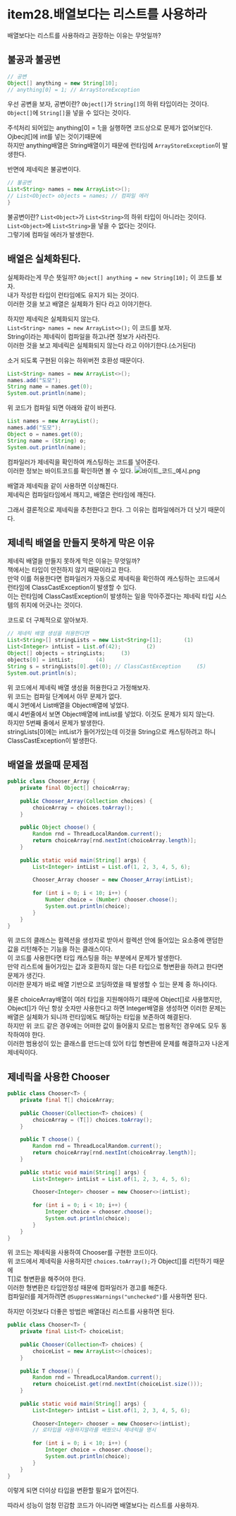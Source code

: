 # item28.배열보다는 리스트를 사용하라
배열보다는 리스트를 사용하라고 권장하는 이유는 무엇일까?

## 불공과 불공변
```java
// 공변
Object[] anything = new String[10];
// anything[0] = 1; // ArrayStoreException
```
우선 공변을 보자,
공변이란? `Object[]`가 `String[]`의 하위 타입이라는 것이다.</br>
`Object[]`에 `String[]`을 넣을 수 있다는 것이다.</br>

주석처리 되어있는 anything[0] = 1;을 실행하면 코드상으로 문제가 없어보인다.</br>
Ojbecjt[]에 int를 넣는 것이기때문에</br>
하지만 anything배열은 String배열이기 때문에 런타임에 `ArrayStoreException`이 발생한다.

반면에 제네릭은 불공변이다.
```java
// 불공변
List<String> names = new ArrayList<>();
// List<Object> objects = names; // 컴파일 에러 
}
```
불공변이란? `List<Object>`가 `List<String>`의 하위 타입이 아니라는 것이다.</br>
`List<Object>`에 `List<String>`을 넣을 수 없다는 것이다.</br>
그렇기에 컴파일 에러가 발생한다.

## 배열은 실체화된다.
실체화라는게 무슨 뜻일까?
`Object[] anything = new String[10];` 이 코드를 보자.</br>
내가 작성한 타입이 런타임에도 유지가 되는 것이다.</br>
이러한 것을 보고 배열은 실체화가 된다 라고 이야기한다.

하지만 제네릭은 실체화되지 않는다.</br>
`List<String> names = new ArrayList<>();` 이 코드를 보자.</br>
String이라는 제네릭이 컴파일을 하고나면 정보가 사라진다.</br>
이러한 것을 보고 제네릭은 실체화되지 않는다 라고 이야기한다.(소거된다)</br>

소거 되도록 구현된 이유는 하위버전 호환성 때문이다.</br>

```java
List<String> names = new ArrayList<>();
names.add("도모");
String name = names.get(0);
System.out.println(name);
```
위 코드가 컴파일 되면 아래와 같이 바뀐다.
```java
List names = new ArrayList();
names.add("도모");
Object o = names.get(0);
String name = (String) o;
System.out.println(name);
```
컴파일러가 제네릭을 확인하여 캐스팅하는 코드를 넣어준다.</br>
이러한 정보는 바이트코드를 확인하면 볼 수 있다.
![바이트_코드_예시.png](바이트_코드.png)

배열과 제네릭을 같이 사용하면 이상해진다.</br>
제네릭은 컴파일타임에서 깨지고, 배열은 런타임에 깨진다.</br>

그래서 결론적으로 제네릭을 추천한다고 한다. 그 이유는 컴파일에러가 더 낫기 때문이다.</br>

## 제네릭 배열을 만들지 못하게 막은 이유
제네릭 배열을 만들지 못하게 막은 이유는 무엇일까?</br>
책에서는 타입이 안전하지 않기 때문이라고 한다.</br>
만약 이를 허용한다면 컴파일러가 자동으로 제네릭을 확인하여 캐스팅하는 코드에서</br>
런타임에 ClassCastException이 발생할 수 있다.</br>
이는 런타임에 ClassCastException이 발생하는 일을 막아주겠다는 제네릭 타입 시스템의 취지에 어긋나는 것이다.

코드로 더 구체적으로 알아보자.
```java
// 제네릭 배열 생성을 허용한다면
List<String>[] stringLists = new List<String>[1];       (1)
List<Integer> intList = List.of(42);        (2)
Object[] objects = stringLists;     (3)
objects[0] = intList;       (4)
String s = stringLists[0].get(0); // ClassCastException     (5)
System.out.println(s);
```
위 코드에서 제네릭 배열 생성을 허용한다고 가정해보자.</br>
위 코드는 컴파일 단계에서 아무 문제가 없다.</br>
예시 3번에서 List배열을 Object배열에 넣었다.</br>
예시 4번줄에서 보면 Object배열에 intList를 넣었다. 이것도 문제가 되지 않는다.</br>
하지만 5번째 줄에서 문제가 발생한다.</br>
stringLists[0]에는 intList가 들어가있는데 이것을 String으로 캐스팅하려고 하니 ClassCastException이 발생한다.</br>

## 배열을 썼을때 문제점
```java
public class Chooser_Array {
    private final Object[] choiceArray;
	
    public Chooser_Array(Collection choices) {
        choiceArray = choices.toArray();
    }
	
    public Object choose() {
        Random rnd = ThreadLocalRandom.current();
        return choiceArray[rnd.nextInt(choiceArray.length)];
    }
	
    public static void main(String[] args) {
        List<Integer> intList = List.of(1, 2, 3, 4, 5, 6);
        
        Chooser_Array chooser = new Chooser_Array(intList);
		
        for (int i = 0; i < 10; i++) {
            Number choice = (Number) chooser.choose();
            System.out.println(choice);
        }
    }
}
```
위 코드의 클래스는 컬렉션을 생성자로 받아서 컬렉션 안에 들어있는 요소중에 랜덤한 값을 리턴해주는 기능을 하는 클래스이다.</br>
이 코드를 사용한다면 타입 캐스팅을 하는 부분에서 문제가 발생한다.</br>
만약 리스트에 들어가있는 값과 호환하지 않는 다른 타입으로 형변환을 하려고 한다면 문제가 생긴다.</br>
이러한 문제가 바로 배열 기반으로 코딩하였을 때 발생할 수 있는 문제 중 하나이다.

물론 choiceArray배열이 여러 타입을 지원해야하기 떄문에 Object[]로 사용했지만,</br>
Object[]가 아닌 항상 숫자만 사용한다고 하면 Integer배열을 생성하면 이러한 문제는 배열은 실체화가 되니까 런타임에도 해당하는 타입을 보존하여 해결된다.</br>
하지만 위 코드 같은 경우에는 어떠한 값이 들어올지 모르는 범용적인 경우에도 모두 동작하여야 한다.</br>
이러한 범용성이 있는 클래스를 만드는데 있어 타입 형변환에 문제를 해결하고자 나온게 제네릭이다.

## 제네릭을 사용한 Chooser
```java
public class Chooser<T> {
    private final T[] choiceArray;
    
    public Chooser(Collection<T> choices) {
        choiceArray = (T[]) choices.toArray();
    }
    
    public T choose() {
        Random rnd = ThreadLocalRandom.current();
        return choiceArray[rnd.nextInt(choiceArray.length)];
    }
    
    public static void main(String[] args) {
        List<Integer> intList = List.of(1, 2, 3, 4, 5, 6);
        
        Chooser<Integer> chooser = new Chooser<>(intList);
        
        for (int i = 0; i < 10; i++) {
            Integer choice = chooser.choose();
            System.out.println(choice);
        }
    }
}
```
위 코드는 제네릭을 사용하여 Chooser를 구현한 코드이다.</br>
위 코드에서 제네릭을 사용하지만 `choices.toArray();`가 Object[]를 리턴하기 때문에</br>
T[]로 형변환을 해주어야 한다.</br>
이러한 형변환은 타입안정성 때문에 컴파일러가 경고를 해준다.</br>
컴파일러를 제거하려면 `@SuppressWarnings("unchecked")`를 사용하면 된다.</br>

하지만 이것보다 더좋은 방법은 배열대신 리스트를 사용하면 된다.
```java
public class Chooser<T> {
    private final List<T> choiceList;
    
    public Chooser(Collection<T> choices) {
        choiceList = new ArrayList<>(choices);
    }
    
    public T choose() {
        Random rnd = ThreadLocalRandom.current();
        return choiceList.get(rnd.nextInt(choiceList.size()));
    }
    
    public static void main(String[] args) {
        List<Integer> intList = List.of(1, 2, 3, 4, 5, 6);
        
        Chooser<Integer> chooser = new Chooser<>(intList);
        // 로타입을 사용하지말라를 배웠으니 제네릭을 명시
        
        for (int i = 0; i < 10; i++) {
            Integer choice = chooser.choose();
            System.out.println(choice);
        }
    }
}
```
이렇게 되면 더이상 타입을 변환할 필요가 없어진다.

따라서 성능이 엄청 민감함 코드가 아니라면 배열보다는 리스트를 사용하자.

